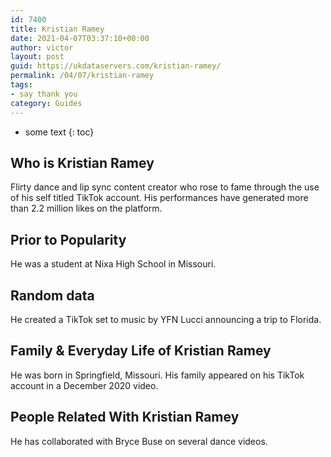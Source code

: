 ```yaml
---
id: 7400
title: Kristian Ramey
date: 2021-04-07T03:37:10+00:00
author: victor
layout: post
guid: https://ukdataservers.com/kristian-ramey/
permalink: /04/07/kristian-ramey
tags:
- say thank you
category: Guides
---
```


* some text
{: toc}


## Who is Kristian Ramey



Flirty dance and lip sync content creator who rose to fame through the use of his self titled TikTok account. His performances have generated more than 2.2 million likes on the platform.

                
                
                
## Prior to Popularity



He was a student at Nixa High School in Missouri.

                
                
                
## Random data



He created a TikTok set to music by YFN Lucci announcing a trip to Florida. 

                
                
                
## Family & Everyday Life of Kristian Ramey



He was born in Springfield, Missouri. His family appeared on his TikTok account in a December 2020 video.

                
                
                
## People Related With Kristian Ramey



He has collaborated with Bryce Buse on several dance videos. 

                
              
            
          
          
          